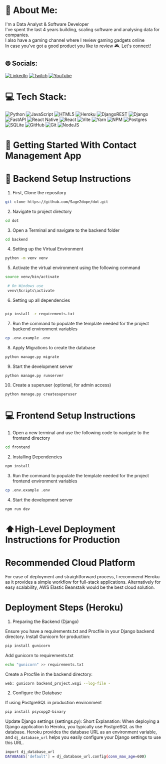 # 💫 About Me:
I'm a Data Analyst & Software Developer<br>I've spent the last 4 years building, scaling software and analysing data for companies.<br>I also have a gaming channel where I review gaming gadgets online<br>In case you've got a good product you like to review 🎮. Let's connect!


## 🌐 Socials:
[![LinkedIn](https://img.shields.io/badge/LinkedIn-%230077B5.svg?logo=linkedin&logoColor=white)](https://linkedin.com/in/https://www.linkedin.com/in/abdulkareemozovehe/) [![Twitch](https://img.shields.io/badge/Twitch-%239146FF.svg?logo=Twitch&logoColor=white)](https://twitch.tv/dopesage47) [![YouTube](https://img.shields.io/badge/YouTube-%23FF0000.svg?logo=YouTube&logoColor=white)](https://youtube.com/@sage2dope) 

# 💻 Tech Stack:
![Python](https://img.shields.io/badge/python-3670A0?style=for-the-badge&logo=python&logoColor=ffdd54) ![JavaScript](https://img.shields.io/badge/javascript-%23323330.svg?style=for-the-badge&logo=javascript&logoColor=%23F7DF1E) ![HTML5](https://img.shields.io/badge/html5-%23E34F26.svg?style=for-the-badge&logo=html5&logoColor=white) ![Heroku](https://img.shields.io/badge/heroku-%23430098.svg?style=for-the-badge&logo=heroku&logoColor=white) ![DjangoREST](https://img.shields.io/badge/DJANGO-REST-ff1709?style=for-the-badge&logo=django&logoColor=white&color=ff1709&labelColor=gray) ![Django](https://img.shields.io/badge/django-%23092E20.svg?style=for-the-badge&logo=django&logoColor=white) ![FastAPI](https://img.shields.io/badge/FastAPI-005571?style=for-the-badge&logo=fastapi) ![React Native](https://img.shields.io/badge/react_native-%2320232a.svg?style=for-the-badge&logo=react&logoColor=%2361DAFB) ![React](https://img.shields.io/badge/react-%2320232a.svg?style=for-the-badge&logo=react&logoColor=%2361DAFB) ![Vite](https://img.shields.io/badge/vite-%23646CFF.svg?style=for-the-badge&logo=vite&logoColor=white) ![Yarn](https://img.shields.io/badge/yarn-%232C8EBB.svg?style=for-the-badge&logo=yarn&logoColor=white) ![NPM](https://img.shields.io/badge/NPM-%23CB3837.svg?style=for-the-badge&logo=npm&logoColor=white) ![Postgres](https://img.shields.io/badge/postgres-%23316192.svg?style=for-the-badge&logo=postgresql&logoColor=white) ![SQLite](https://img.shields.io/badge/sqlite-%2307405e.svg?style=for-the-badge&logo=sqlite&logoColor=white) ![GitHub](https://img.shields.io/badge/github-%23121011.svg?style=for-the-badge&logo=github&logoColor=white) ![Git](https://img.shields.io/badge/git-%23F05033.svg?style=for-the-badge&logo=git&logoColor=white) ![NodeJS](https://img.shields.io/badge/node.js-6DA55F?style=for-the-badge&logo=node.js&logoColor=white)




# 👋 Getting Started With Contact Management App 




#  🐍 Backend Setup Instructions 

1. First, Clone the repository 

```bash
git clone https://github.com/Sage2dope/dot.git
```

2. Navigate to project directory 
```bash
cd dot 
```
3. Open a Terminal and navigate to the backend folder
```bash
cd backend
```


4. Setting up the Virtual Environment

```bash
python -m venv venv
```
5. Activate the virtual environment using the following command 

```bash
source venv/bin/activate
```

```bash
 # On Windows use 
 venv\Scripts\activate
```
6. Setting up all dependencies
```bash

pip install -r requirements.txt
```

7. Run the command to populate the template needed for the project backend environment variables
```bash
cp .env.example .env
```

8. Apply Migrations to create the database
```bash
python manage.py migrate
```

9. Start the development server
```bash
python manage.py runserver
```

10. Create a superuser (optional, for admin access)
```bash
python manage.py createsuperuser
```


#  💻 Frontend Setup Instructions 

1. Open a new terminal and use the following code to navigate to the frontend directory
```bash
cd frontend
```

2. Installing Dependencies 

```bash
npm install
```

3. Run the command to populate the template needed for the project frontend environment variables
```bash
cp .env.example .env
```

4. Start the development server

```bash
npm run dev
```

# ⬆️High-Level Deployment Instructions for Production 

# Recommended Cloud Platform

For ease of deployment and straightforward process, I recommend Heroku as it provides a simple workflow for full-stack applications. Alternatively for easy scalability, AWS Elastic Beanstalk would be the best cloud solution.

# Deployment Steps (Heroku)

1. Preparing the Backend (Django)

Ensure you have a requirements.txt and Procfile in your Django backend directory.
Install Gunicorn for production:

```bash
pip install gunicorn
```

Add gunicorn to requirements.txt
```bash
echo "gunicorn" >> requirements.txt
```

Create a Procfile in the backend directory:
```bash
web: gunicorn backend_project.wsgi --log-file -
```

2. Configure the Database

If using PostgreSQL in production environment 
```bash
pip install psycopg2-binary

```

Update Django settings (settings.py):
Short Explanation: When deploying a Django application to Heroku, you typically use PostgreSQL as the database. Heroku provides the database URL as an environment variable, and `dj_database_url` helps you easily configure your Django settings to use this URL.
```bash
import dj_database_url
DATABASES['default'] = dj_database_url.config(conn_max_age=600)

```